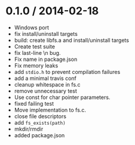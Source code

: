 
0.1.0 / 2014-02-18 
==================

 * Windows port
 * fix install/uninstall targets
 * build: create libfs.a and install/uninstall targets
 * Create test suite
 * fix last-line \n bug.
 * Fix name in package.json
 * Fix memory leaks
 * add `stdio.h` to prevent compilation failures
 * add a minimal travis conf
 * cleanup whitespace in fs.c
 * remove unnecessary test
 * Use const for char pointer parameters.
 * fixed failing test
 * Move implementation to fs.c.
 * close file descriptors
 * add `fs_exists(path)`
 * mkdir/rmdir
 * added package.json
